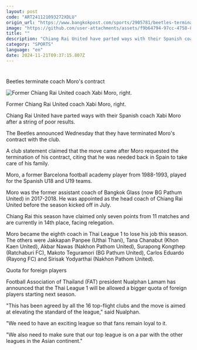 ```yaml
---
layout: post
code: "ART241121093272XDLU"
origin_url: "https://www.bangkokpost.com/sports/2905781/beetles-terminate-coach-moros-contract"
image: "https://github.com/user-attachments/assets/f9b64794-97cc-4758-806b-2fdf8c0bfef9"
title: ""
description: "Chiang Rai United have parted ways with their Spanish coach Xabi Moro after a string of poor results."
category: "SPORTS"
language: "en"
date: 2024-11-21T09:37:15.807Z
---
```


# 

Beetles terminate coach Moro's contract

![Former Chiang Rai United coach Xabi Moro, right.](https://github.com/user-attachments/assets/2589f684-5055-4c1a-a0ca-b354a54140bd)

Former Chiang Rai United coach Xabi Moro, right.

Chiang Rai United have parted ways with their Spanish coach Xabi Moro after a string of poor results.

The Beetles announced Wednesday that they have terminated Moro's contract with the club.

A club statement claimed that the move came after Moro requested the termination of his contract, citing that he was needed back in Spain to take care of his family.

Moro, a former Barcelona football academy player from 1988-1993, played for the Spanish U18 and U19 teams.

Moro was the former assistant coach of Bangkok Glass (now BG Pathum United) in 2017-2018. He was appointed as the head coach of Chiang Rai United before the season kicked off in July.

Chiang Rai this season have claimed only seven points from 11 matches and are currently in 14th place, facing relegation.

Moro became the eighth coach in Thai League 1 to lose his job this season. The others were Jakkapan Panpee (Uthai Thani), Tana Chanabut (Khon Kaen United), Akbar Nawas (Nakhon Pathom United), Surapong Kongthep (Ratchaburi FC), Makoto Teguramori (BG Pathum United), Carlos Eduardo (Rayong FC) and Sirisak Yodyarthai (Nakhon Pathom United).

Quota for foreign players

Football Association of Thailand (FAT) president Nualphan Lamam has announced that the Thai League 1 will be allowed a bigger quota of foreign players starting next season.

"This has been agreed by all the 16 top-flight clubs and the move is aimed at elevating the standard of the league," said Nualphan.

"We need to have an exciting league so that fans remain loyal to it.

"We also need to make sure that our top league is on a par with the other leagues in the Asian continent."
